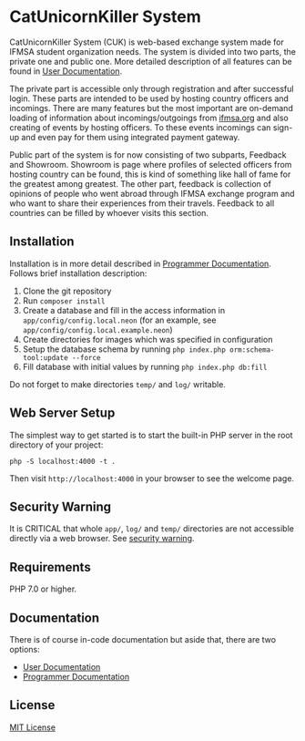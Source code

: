 # CatUnicornKiller System

CatUnicornKiller System (CUK) is web-based exchange system made for IFMSA student organization needs. The system is divided into two parts, the private one and public one. More detailed description of all features can be found in [User Documentation](https://github.com/CatUnicornKiller/user-doc/wiki). 

The private part is accessible only through registration and after successful login. These parts are intended to be used by hosting country officers and incomings. There are many features but the most important are on-demand loading of information about incomings/outgoings from [ifmsa.org](www.ifmsa.org) and also creating of events by hosting officers. To these events incomings can sign-up and even pay for them using integrated payment gateway. 

Public part of the system is for now consisting of two subparts, Feedback and Showroom. Showroom is page where profiles of selected officers from hosting country can be found, this is kind of something like hall of fame for the greatest among greatest. The other part, feedback is collection of opinions of people who went abroad through IFMSA exchange program and who want to share their experiences from their travels. Feedback to all countries can be filled by whoever visits this section. 

## Installation

Installation is in more detail described in [Programmer Documentation](https://github.com/CatUnicornKiller/programmer-doc/wiki). Follows brief installation description:

1. Clone the git repository
2. Run `composer install`
3. Create a database and fill in the access information in `app/config/config.local.neon` (for an example, see `app/config/config.local.example.neon`)
4. Create directories for images which was specified in configuration
5. Setup the database schema by running `php index.php orm:schema-tool:update --force`
6. Fill database with initial values by running `php index.php db:fill`

Do not forget to make directories `temp/` and `log/` writable.

## Web Server Setup

The simplest way to get started is to start the built-in PHP server in the root directory of your project:

	php -S localhost:4000 -t .

Then visit `http://localhost:4000` in your browser to see the welcome page.

## Security Warning

It is CRITICAL that whole `app/`, `log/` and `temp/` directories are not accessible directly via a web browser. See [security warning](https://nette.org/security-warning).

## Requirements

PHP 7.0 or higher.

## Documentation

There is of course in-code documentation but aside that, there are two options:

* [User Documentation](https://github.com/CatUnicornKiller/user-doc/wiki)
* [Programmer Documentation](https://github.com/CatUnicornKiller/programmer-doc/wiki)

## License

[MIT License](LICENSE)
